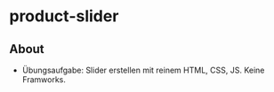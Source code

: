 # product-slider

## About
- Übungsaufgabe: Slider erstellen mit reinem HTML, CSS, JS. Keine Framworks.